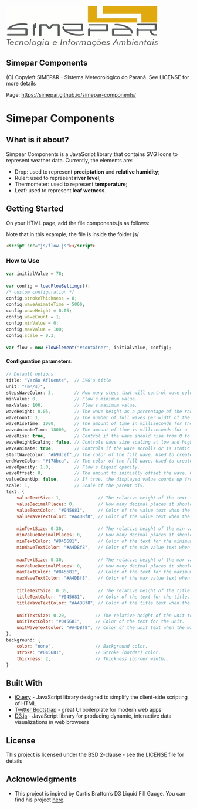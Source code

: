 ![Alt text](simepar.png)
## Simepar Components

(C) Copyleft SIMEPAR - Sistema Meteorológico do Paraná. See LICENSE for more details

Page: https://simepar.github.io/simepar-components/

# Simepar Components

## What is it about?
Simpear Components is a JavaScript library that contains SVG Icons to represent weather data. Currently, the elements are: 
- Drop: used to represent **preciptation** and **relative humidity**;
- Ruler: used to represent **river level**;
- Thermometer: used to represent **temperature**;
- Leaf: used to represent **leaf wetness**.

## Getting Started
On your HTML page, add the file components.js as follows:

Note that in this example, the file is inside the folder js/
```html
<script src="js/flow.js"></script>
```

### How to Use

```javascript
var initialValue = 78;

var config = loadFlowSettings();
/* custom configuration */
config.strokeThickness = 8;
config.waveAnimateTime = 5000;
config.waveHeight = 0.05;
config.waveCount = 1;
config.minValue = 0;
config.maxValue = 100;
config.scale = 0.3; 

var flow = new FlowElement("#container", initialValue, config);
```

#### Configuration parameters:
```javascript
// Default options
title: "Vazão Afluente",  // SVG's title
unit: "(m³/s)",
stepsWaveColor: 3,        // How many steps that will control wave color as well as wave animation time.
minValue: 0,              // Flow's minimum value.
maxValue: 100,            // Flow's maximum value. 
waveHeight: 0.05,         // The wave height as a percentage of the radius of the wave circle.
waveCount: 1,             // The number of full waves per width of the wave circle.
waveRiseTime: 1000,       // The amount of time in milliseconds for the wave to rise from 0 to it's final height.
waveAnimateTime: 18000,   // The amount of time in milliseconds for a full wave to enter the wave circle.
waveRise: true,           // Control if the wave should rise from 0 to it's full height, or start at it's full height.
waveHeightScaling: false, // Controls wave size scaling at low and high fill percentages. When true, wave height reaches it's maximum at 50% fill, and minimum at 0% and 100% fill. This helps to prevent the wave from making the wave circle from appear totally full or empty when near it's minimum or maximum fill.
waveAnimate: true,        // Controls if the wave scrolls or is static.
startWaveColor: "#b9dcef",// The color of the fill wave. Used to create the color scale.
endWaveColor: "#178bca",  // The color of the fill wave. Used to create the color scale.
waveOpacity: 1.0,         // Flow's liquid opacity.
waveOffset: 0,            // The amount to initially offset the wave. 0 = no offset. 1 = offset of one full wave.
valueCountUp: false,      // If true, the displayed value counts up from minimum value to it's final value upon loading. If false, the final value is displayed.
scale: 1,                 // Scale of the parent div.
text: {
    valueTextSize: 1,              // The relative height of the text to display in the wave. 1 = 100%
    valueDecimalPlaces: 0,         // How many decimal places it should be displayed.
    valueTextColor: "#045681",     // Color of the value text when the wave does not overlap it.
    valueWaveTextColor: "#A4DBf8", // Color of the value text when the wave overlaps it.

    minTextSize: 0.30,             // The relative height of the min value text to display in the wave. 1 = 100%
    minValueDecimalPlaces: 0,      // How many decimal places it should be displayed.
    minTextColor: "#045681",       // Color of the text for the minimum value.
    minWaveTextColor: "#A4DBf8",   // Color of the min value text when the wave overlaps it.
    
    maxTextSize: 0.30,             // The relative height of the max value text to display in the wave. 1 = 100%
    maxValueDecimalPlaces: 0,      // How many decimal places it should be displayed.
    maxTextColor: "#045681",       // Color of the text for the maximum value.
    maxWaveTextColor: "#A4DBf8",   // Color of the max value text when the wave overlaps it.

    titleTextSize: 0.35,           // The relative height of the title text to display in the wave. 1 = 100%
    titleTextColor: "#045681",     // Color of the text for the title.
    titleWaveTextColor: "#A4DBf8", // Color of the title text when the wave overlaps it.

    unitTextSize: 0.20,           // The relative height of the unit text to display in the wave. 1 = 100%
    unitTextColor: "#045681",     // Color of the text for the unit.
    unitWaveTextColor: "#A4DBf8", // Color of the unit text when the wave overlaps it.
},
background: {
    color: "none",                // Background color.
    stroke: "#045681",            // Stroke (border) color. 
    thickness: 2,                 // Thickness (border width).
}
```

## Built With

* [jQuery] - JavaScript library designed to simplify the client-side scripting of HTML
* [Twitter Bootstrap] - great UI boilerplate for modern web apps
* [D3.js] - JavaScript library for producing dynamic, interactive data visualizations in web browsers

## License
This project is licensed under the BSD 2-clause - see the [LICENSE] file for details

## Acknowledgments
* This project is inpired by Curtis Bratton’s D3 Liquid Fill Gauge. You can find his project [here].

[Twitter Bootstrap]: <http://twitter.github.com/bootstrap/>
[D3.js]: <https://d3js.org/>
[jQuery]: <http://jquery.com>
[LICENSE]: <https://github.com/simepar/Simepar-Components/blob/master/LICENSE>
[here]: <http://bl.ocks.org/brattonc/5e5ce9beee483220e2f6>
[Flaticon]: <http://flaticon.es>